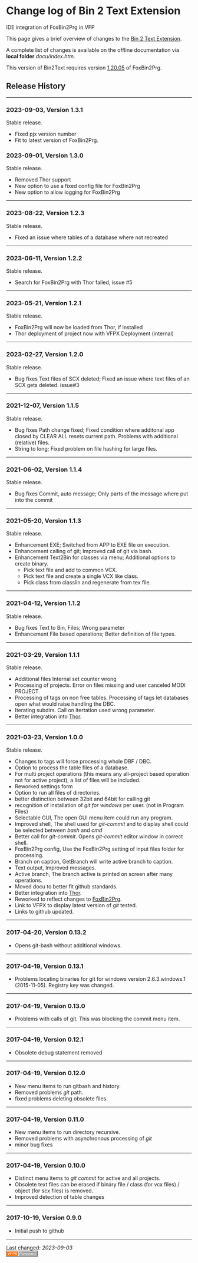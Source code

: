 # Change log of Bin 2 Text Extension

IDE integration of FoxBin2Prg in VFP   

This page gives a brief overview of changes to the [Bin 2 Text Extension](https://github.com/lscheffler/bin2text).

A complete list of changes is available on the offline documentation via **local folder** _docu/index.htm_.

This version of Bin2Text requires version [1.20.05](https://github.com/lscheffler/foxbin2prg/releases/tag/v1.20.05) of FoxBin2Prg.

## Release History

---
### 2023-09-03, Version 1.3.1
Stable release.
* Fixed pjx version number
* Fit to latest version of FoxBin2Prg.

### 2023-09-01, Version 1.3.0
Stable release.
* Removed Thor support
* New option to use a fixed config file for FoxBin2Prg
* New option to allow logging for FoxBin2Prg

---
### 2023-08-22, Version 1.2.3
Stable release.
* Fixed an issue where tables of a database where not recreated

---
### 2023-06-11, Version 1.2.2
Stable release.
* Search for FoxBin2Prg with Thor failed, issue #5

---
### 2023-05-21, Version 1.2.1
Stable release.
* FoxBin2Prg will now be loaded from Thor, if installed
* Thor deployment of project now with VFPX Deployment (internal)

---
### 2023-02-27, Version 1.2.0
Stable release.
* Bug fixes Text files of SCX deleted; Fixed an issue where text files of an SCX gets deleted. issue#3

---
### 2021-12-07, Version 1.1.5
Stable release.
* Bug fixes Path change fixed; Fixed condition where additonal app closed by CLEAR ALL resets current path. Problems with additional (relative) files.
* String to long; Fixed problem on file hashing for large files.

---
### 2021-06-02, Version 1.1.4
Stable release.
* Bug fixes Commit, auto message; Only parts of the message where put into the commit

---
### 2021-05-20, Version 1.1.3
Stable release.
* Enhancement EXE; Switched from APP to EXE file on execution.
* Enhancement calling of git; Improved call of git via bash.
* Enhancement Text2Bin for classes via menu; Additional options to create binary.
  * Pick text file and add to common VCX.
  * Pick text file and create a single VCX like class.
  * Pick class from classlin and regenerate from tex file.

---
### 2021-04-12, Version 1.1.2
Stable release.
* Bug fixes Text to Bin, Files; Wrong parameter
* Enhancement File based operations; Better definition of file types.

---
### 2021-03-29, Version 1.1.1
Stable release.
* Additional files Internal set counter wrong
* Processing of projects. Error on files missing and user canceled MODI PROJECT.
* Processing of tags on non free tables. Processing of tags let databases open what would raise handling the DBC.
* Iterating subdirs. Call on itertation used wrong parameter.
* Better integration into [Thor](https://github.com/VFPX/Thor).

---
### 2021-03-23, Version 1.0.0
Stable release.
* Changes to tags will force processing whole DBF / DBC.
* Option to process the table files of a database.
* For multi project operations (this means any all-project based operation not for active project), a list of files will be included.
* Reworked settings form
* Option to run all files of directories.
* better distinction between 32bit and 64bit for calling git 
* recognition of installation of _git for windows_ per user. (not in Program Files)
* Selectable GUI, The open GUI menu item could run any program.
* Improved shell, The shell used for _git-commit_ and to display shell could be selected between _bash_ and _cmd_
* Better call for _git-commit_. Opens _git-commit_ editor window in correct shell.
* FoxBin2Prg config, Use the FoxBin2Prg setting of input files folder for processing.
* Branch on caption, GetBranch will write active branch to caption.
* Text output, Improved messages.
* Active branch, The branch active is printed on screen after many operations.
* Moved docu to better fit github standards.
* Better integration into [Thor](https://github.com/VFPX/Thor).
* Reworked to reflect changes to [FoxBin2Prg](https://github.com/fdbozzo/foxbin2prg).
* Link to VFPX to display latest version of _git_ tested.
* Links to github updated.

---
### 2017-04-20, Version 0.13.2
* Opens git-bash without additional windows.

---
### 2017-04-19, Version 0.13.1
* Problems locating binaries for git for windows version 2.6.3.windows.1 (2015-11-05). Registry key was changed.

---
### 2017-04-19, Version 0.13.0
* Problems with calls of git. This was blocking the commit menu item.

---
### 2017-04-19, Version 0.12.1
* Obsolete debug statement removed

---
### 2017-04-19, Version 0.12.0
* New menu items to run gitbash and history.
* Removed problems  _git_ path.
* fixed problems deleting obsolete files.

---
### 2017-04-19, Version 0.11.0
* New menu items to run directory recursive.
* Removed problems with asynchronous processing of _git_
* minor bug fixes

---
### 2017-04-19, Version 0.10.0
* Distinct menu items to _git commit_ for active and all projects.
* Obsolete text files can be erased if binary file / class (for vcx files) / object (for scx files) is removed.
* Improved detection of table changes

---
### 2017-10-19, Version 0.9.0
* Initial push to github

----
Last changed: *2023-09-03*   
![powered by VFPX](./docs/images/vfpxpoweredby_alternative.gif "powered by VFPX")
